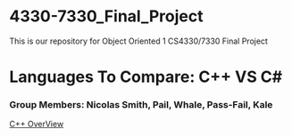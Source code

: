 # 4330-7330_Final_Project
This is our repository for Object Oriented 1 CS4330/7330 Final Project

# Languages To Compare:  C++ VS C#

### Group Members: Nicolas Smith, Pail, Whale, Pass-Fail, Kale

[C++ OverView](https://github.com/nasz8f/4330-7330_Final_Project/blob/master/C%2B%2B.md)
